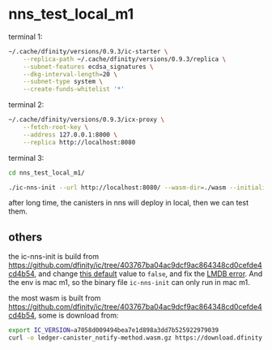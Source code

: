 # nns_test_local_m1

terminal 1:
```sh
~/.cache/dfinity/versions/0.9.3/ic-starter \
    --replica-path ~/.cache/dfinity/versions/0.9.3/replica \
    --subnet-features ecdsa_signatures \
    --dkg-interval-length=20 \
    --subnet-type system \
    --create-funds-whitelist '*'
```

terminal 2:
```sh
~/.cache/dfinity/versions/0.9.3/icx-proxy \
    --fetch-root-key \
    --address 127.0.0.1:8000 \
    --replica http://localhost:8080
```

terminal 3:
```sh
cd nns_test_local_m1/

./ic-nns-init --url http://localhost:8080/ --wasm-dir=./wasm --initialize-ledger-with-test-accounts  $(dfx ledger account-id)
```

after long time, the canisters in nns will deploy in local, then we can test them. 

## others
the ic-nns-init is build from https://github.com/dfinity/ic/tree/403767ba04ac9dcf9ac864348cd0cefde4cd4b54, and change [this default](https://github.com/dfinity/ic/blob/403767ba04/rs/canister_client/src/http_client.rs#L41) value to `false`, and fix the [LMDB error](https://forum.dfinity.org/t/lmdb-sys-lmdb-libraries-liblmdb-lmdb-h-does-not-exist/12044/4). And the env is mac m1, so the binary file `ic-nns-init` can only run in mac m1.

the most wasm is built from https://github.com/dfinity/ic/tree/403767ba04ac9dcf9ac864348cd0cefde4cd4b54, some is download from:

```sh
export IC_VERSION=a7058d009494bea7e1d898a3dd7b525922979039
curl -o ledger-canister_notify-method.wasm.gz https://download.dfinity.systems/ic/$\{IC_VERSION\}/canisters/ledger-canister_notify-method.wasm.gz
```